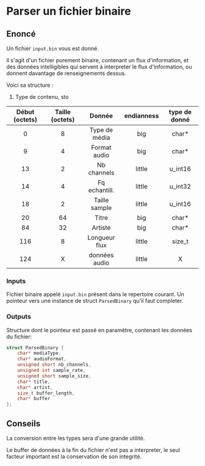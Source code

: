 # Parser un fichier binaire

## Enoncé

Un fichier `input.bin` vous est donné. 

Il s'agit d'un fichier purement binaire, contenant un flux d'information, et des données intelligibles qui servent à interpreter le flux d'information, ou donnent davantage de renseignements dessus.

Voici sa structure : 
1) Type de contenu, sto

| Début (octets) | Taille (octets) | Donnée        | endianness    | type de donné |
| :------------: | :-------------: | :-----------: | :-----------: | :-----------: |
| 0              | 8               | Type de média | big           | char*         |
| 9              | 4               | Format audio  | big           | char*         |
| 13             | 2               | Nb channels   | little        | u_int16       |
| 14             | 4               | Fq echantill. | little        | u_int32       |
| 18             | 2               | Taille sample | little        | u_int16       |
| 20             | 64              | Titre         | big           | char*         |
| 84             | 32              | Artiste       | big           | char*         |
| 116            | 8               | Longueur flux | little        | size_t        |
| 124            | X               | données audio | little        | X             |


### Inputs
Fichier binaire appelé `input.bin` présent dans le repertoire courant.
Un pointeur vers une instance de struct `ParsedBinary` qu'il faut completer.

### Outputs
Structure dont le pointeur est passé en paramètre, contenant les données du fichier:

```cpp
struct ParsedBinary {
    char* mediaType,
    char* audioFormat,
    unsigned short nb_channels,
    unsigned int sample_rate,
    unsigned short sample_size,
    char* title,
    char* artist,
    size_t buffer_length,
    char* buffer
};
```


## Conseils

La conversion entre les types sera d'une grande utilité.

Le buffer de données à la fin du fichier n'est pas a interpreter, le seul facteur important est la conservation de son integrité.